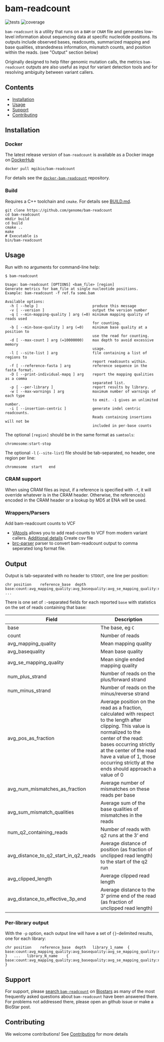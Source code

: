 bam-readcount
=============

![tests](https://github.com/seqfu/bam-readcount/actions/workflows/tests.yml/badge.svg?branch=samtools-1.10)
![coverage](https://coveralls.io/repos/seqfu/bam-readcount/badge.svg?branch=samtools-1.10&service=github)

`bam-readcount` is a utility that runs on a `BAM` or `CRAM` file and generates low-level information about
sequencing data at specific nucleotide positions. Its outputs include observed bases,
readcounts, summarized mapping and base qualities, strandedness information, 
mismatch counts, and position within the reads. (see "Output" section below)

Originally designed to help filter genomic mutation calls, the metrics `bam-readcount` outputs 
are also useful as input for variant detection tools and for resolving ambiguity between
variant callers.

Contents
---------
 * [Installation](#installation)
 * [Usage](#usage)
 * [Support](#support)
 * [Contributing](#contributing)


Installation
------------

### Docker

The latest release version of `bam-readcount` is available as a Docker image
on [DockerHub](https://hub.docker.com/r/mgibio/bam-readcount)

    docker pull mgibio/bam-readcount

For details see the 
[`docker-bam-readcount`](https://github.com/genome/docker-bam-readcount)
repository. 


### Build

Requires a C++ toolchain and `cmake`. For details see
[BUILD.md](BUILD.md). 

    git clone https://github.com/genome/bam-readcount 
    cd bam-readcount
    mkdir build
    cd build
    cmake ..
    make
    # Executable is
    bin/bam-readcount


Usage
-----

Run with no arguments for command-line help:

    $ bam-readcount

    Usage: bam-readcount [OPTIONS] <bam_file> [region]
    Generate metrics for bam_file at single nucleotide positions.
    Example: bam-readcount -f ref.fa some.bam

    Available options:
      -h [ --help ]                         produce this message
      -v [ --version ]                      output the version number
      -q [ --min-mapping-quality ] arg (=0) minimum mapping quality of reads used
                                            for counting.
      -b [ --min-base-quality ] arg (=0)    minimum base quality at a position to
                                            use the read for counting.
      -d [ --max-count ] arg (=10000000)    max depth to avoid excessive memory
                                            usage.
      -l [ --site-list ] arg                file containing a list of regions to
                                            report readcounts within.
      -f [ --reference-fasta ] arg          reference sequence in the fasta format.
      -D [ --print-individual-mapq ] arg    report the mapping qualities as a comma
                                            separated list.
      -p [ --per-library ]                  report results by library.
      -w [ --max-warnings ] arg             maximum number of warnings of each type
                                            to emit. -1 gives an unlimited number.
      -i [ --insertion-centric ]            generate indel centric readcounts.
                                            Reads containing insertions will not be
                                            included in per-base counts

The optional `[region]` should be in the same format as `samtools`:

    chromosome:start-stop

The optional `-l` (`--site-list`) file should be tab-separated, no
header, one region per line:

    chromosome	start	end


### CRAM support

When using CRAM files as input, if a reference is specified with `-f`, it will override whatever is in
the CRAM header. Otherwise, the reference(s) encoded in the CRAM header or a lookup by
MD5 at ENA will be used.

### Wrappers/Parsers

Add bam-readcount counts to VCF
 - [VAtools](https://github.com/griffithlab/VAtools/blob/master/vatools/vcf_readcount_annotator.py) allows you to add read-counts to VCF from modern variant callers. [Additional details](https://vatools.readthedocs.io/en/latest/vcf_readcount_annotator.html)
Create csv file
 - [brc-parser](https://github.com/sridhar0605/brc-parser) parser to convert bam-readcount output to comma seperated long format file.

Output
------

Output is tab-separated with no header to `STDOUT`, one line per
position:

    chr	position	reference_base	depth	base:count:avg_mapping_quality:avg_basequality:avg_se_mapping_quality:num_plus_strand:num_minus_strand:avg_pos_as_fraction:avg_num_mismatches_as_fraction:avg_sum_mismatch_qualities:num_q2_containing_reads:avg_distance_to_q2_start_in_q2_reads:avg_clipped_length:avg_distance_to_effective_3p_end   ...

There is one set of `:`-separated fields for each reported `base` with
statistics on the set of reads containing that base:

Field | Description
----- | -----------
base | The base, eg `C`
count | Number of reads
avg_mapping_quality | Mean mapping quality
avg_basequality | Mean base quality
avg_se_mapping_quality | Mean single ended mapping quality
num_plus_strand | Number of reads on the plus/forward strand
num_minus_strand | Number of reads on the minus/reverse strand
avg_pos_as_fraction | Average position on the read as a fraction, calculated with respect to the length after clipping. This value is normalized to the center of the read: bases occurring strictly at the center of the read have a value of 1, those occurring strictly at the ends should approach a value of 0
avg_num_mismatches_as_fraction | Average number of mismatches on these reads per base
avg_sum_mismatch_qualities | Average sum of the base qualities of mismatches in the reads
num_q2_containing_reads | Number of reads with q2 runs at the 3’ end
avg_distance_to_q2_start_in_q2_reads | Average distance of position (as fraction of unclipped read length) to the start of the q2 run
avg_clipped_length | Average clipped read length
avg_distance_to_effective_3p_end | Average distance to the 3’ prime end of the read (as fraction of unclipped read length)


### Per-library output

With the `-p` option, each output line will have a set of `{}`-delimited
results, one for each library:

    chr	position	reference_base	depth	library_1_name	{	base:count:avg_mapping_quality:avg_basequality:avg_se_mapping_quality:num_plus_strand:num_minus_strand:avg_pos_as_fraction:avg_num_mismatches_as_fraction:avg_sum_mismatch_qualities:num_q2_containing_reads:avg_distance_to_q2_start_in_q2_reads:avg_clipped_length:avg_distance_to_effective_3p_end	}   ...   library_N_name	{	base:count:avg_mapping_quality:avg_basequality:avg_se_mapping_quality:num_plus_strand:num_minus_strand:avg_pos_as_fraction:avg_num_mismatches_as_fraction:avg_sum_mismatch_qualities:num_q2_containing_reads:avg_distance_to_q2_start_in_q2_reads:avg_clipped_length:avg_distance_to_effective_3p_end	}    


Support
-----
For support, please [search
`bam-readcount`](https://www.biostars.org/post/search/?query=bam-readcount) on
[Biostars](https://www.biostars.org) as many of the most frequently asked
questions about `bam-readcount` have been answered there. For problems not addressed there, 
please open an github issue or make a BioStar post.


Contributing
------
We welcome contributions! See [Contributing](https://github.com/genome/bam-readcount/blob/master/CONTRIBUTING.md) for more details
